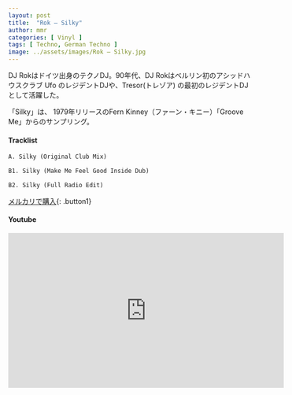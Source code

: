 ```yaml
---
layout: post
title:  "Rok – Silky"
author: mmr
categories: [ Vinyl ]
tags: [ Techno, German Techno ]
image: ../assets/images/Rok – Silky.jpg
---
```


DJ Rokはドイツ出身のテクノDJ。90年代、DJ Rokはベルリン初のアシッドハウスクラブ Ufo のレジデントDJや、Tresor(トレゾア) の最初のレジデントDJ として活躍した。

「Silky」は、 1979年リリースのFern Kinney（ファーン・キニー）「Groove Me」からのサンプリング。

#### Tracklist
```md
A. Silky (Original Club Mix)

B1. Silky (Make Me Feel Good Inside Dub)

B2. Silky (Full Radio Edit)
```

[メルカリで購入](https://jp.mercari.com/item/m70068595621?afid=6142608987){: .button1}

#### Youtube
<iframe width="560" height="315" src="https://www.youtube.com/embed/GCfvx-Q_Jk0?si=Sf1a4w57cSXa9RYY" title="YouTube video player" frameborder="0" allow="accelerometer; autoplay; clipboard-write; encrypted-media; gyroscope; picture-in-picture; web-share" referrerpolicy="strict-origin-when-cross-origin" allowfullscreen></iframe>